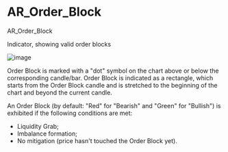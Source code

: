 # AR_Order_Block
AR_Order_Block

Indicator, showing valid order blocks

![image](https://github.com/user-attachments/assets/f596b64e-f76a-486a-a372-d69ec88011ee)


Order Block is marked with a "dot" symbol on the chart above or below the corresponding candle/bar.
Order Block is indicated as a rectangle, which starts from the Order Block candle and is stretched to the beginning of the chart and beyond the current candle.

An Order Block (by default: "Red" for "Bearish" and "Green" for "Bullish") is exhibited if the following conditions are met:

- Liquidity Grab;
- Imbalance formation;
- No mitigation (price hasn't touched the Order Block yet).

